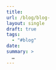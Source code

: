 ```yaml
---
title: 
url: /blog/blog-
layout: single
draft: true
tags:
  - "#blog"
date: 
summary: >
  …
---
```

